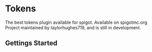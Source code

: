 # Tokens
The best tokens plugin available for spigot. Available on spigotmc.org
Project maintained by taylorhughes719, and is still in development.

## Gettings Started
